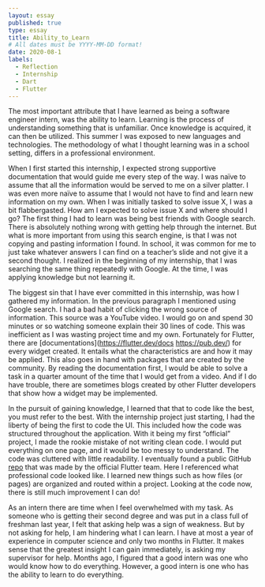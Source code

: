 ```yaml
---
layout: essay
published: true
type: essay
title: Ability_to_Learn
# All dates must be YYYY-MM-DD format!
date: 2020-08-1
labels:
  - Reflection
  - Internship
  - Dart
  - Flutter
---
```


The most important attribute that I have learned as being a software engineer intern, was the ability to learn. Learning is the process of understanding something that is unfamiliar. Once knowledge is acquired, it can then be utilized. This summer I was exposed to new languages and technologies. The methodology of what I thought learning was in a school setting, differs in a professional environment.
<br>

When I first started this internship, I expected strong supportive documentation that would guide me every step of the way. I was naïve to assume that all the information would be served to me on a silver platter. I was even more naïve to assume that I would not have to find and learn new information on my own. When I was initially tasked to solve issue X, I was a bit flabbergasted. How am I expected to solve issue X and where should I go? The first thing I had to learn was being best friends with Google search. There is absolutely nothing wrong with getting help through the internet. But what is more important from using this search engine, is that I was not copying and pasting information I found. In school, it was common for me to just take whatever answers I can find on a teacher’s slide and not give it a second thought. I realized in the beginning of my internship, that I was searching the same thing repeatedly with Google. At the time, I was applying knowledge but not learning it.
<br>

The biggest sin that I have ever committed in this internship, was how I gathered my information. In the previous paragraph I mentioned using Google search. I had a bad habit of clicking the wrong source of information. This source was a YouTube video. I would go on and spend 30 minutes or so watching someone explain their 30 lines of code. This was inefficient as I was wasting project time and my own. Fortunately for Flutter, there are [documentations](https://flutter.dev/docs https://pub.dev/) for every widget created. It entails what the characteristics are and how it may be applied. This also goes in hand with packages that are created by the community. By reading the documentation first, I would be able to solve a task in a quarter amount of the time that I would get from a video. And if I do have trouble, there are sometimes blogs created by other Flutter developers that show how a widget may be implemented. 
<br>

In the pursuit of gaining knowledge, I learned that that to code like the best, you must refer to the best. With the internship project just starting, I had the liberty of being the first to code the UI. This included how the code was structured throughout the application. With it being my first “official” project, I made the rookie mistake of not writing clean code. I would put everything on one page, and it would be too messy to understand. The code was cluttered with little readability. I eventually found a public GitHub [repo](https://github.com/flutter/samples) that was made by the official Flutter team. Here I referenced what professional code looked like. I learned new things such as how files (or pages) are organized and routed within a project. Looking at the code now, there is still much improvement I can do!
<br>

As an intern there are time when I feel overwhelmed with my task. As someone who is getting their second degree and was put in a class full of freshman last year, I felt that asking help was a sign of weakness. But by not asking for help, I am hindering what I can learn. I have at most a year of experience in computer science and only two months in Flutter. It makes sense that the greatest insight I can gain immediately, is asking my supervisor for help. Months ago, I figured that a good intern was one who would know how to do everything. However, a good intern is one who has the ability to learn to do everything. 
<br>

<!--- [a relative link](https://samuelcy.github.io/essays/2020-07-10.html)-->
